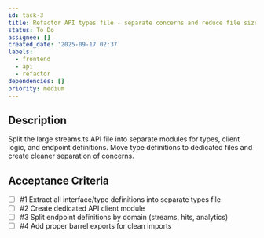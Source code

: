 ```yaml
---
id: task-3
title: Refactor API types file - separate concerns and reduce file size
status: To Do
assignee: []
created_date: '2025-09-17 02:37'
labels:
  - frontend
  - api
  - refactor
dependencies: []
priority: medium
---
```


## Description

Split the large streams.ts API file into separate modules for types, client logic, and endpoint definitions. Move type definitions to dedicated files and create cleaner separation of concerns.

## Acceptance Criteria
<!-- AC:BEGIN -->
- [ ] #1 Extract all interface/type definitions into separate types file
- [ ] #2 Create dedicated API client module
- [ ] #3 Split endpoint definitions by domain (streams, hits, analytics)
- [ ] #4 Add proper barrel exports for clean imports
<!-- AC:END -->

